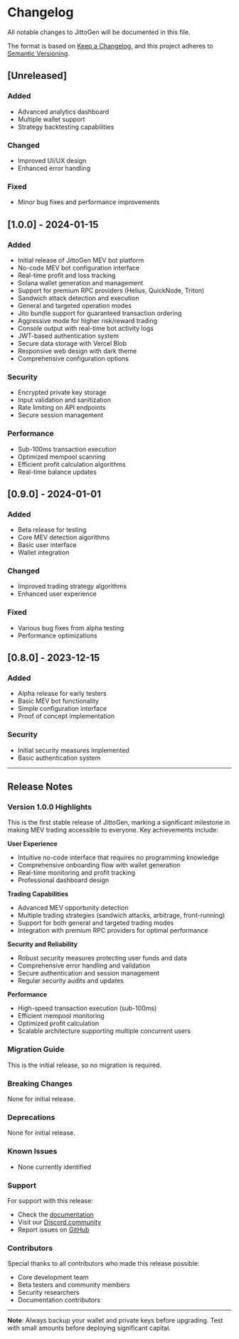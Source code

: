 # Changelog

All notable changes to JittoGen will be documented in this file.

The format is based on [Keep a Changelog](https://keepachangelog.com/en/1.0.0/),
and this project adheres to [Semantic Versioning](https://semver.org/spec/v2.0.0.html).

## [Unreleased]

### Added
- Advanced analytics dashboard
- Multiple wallet support
- Strategy backtesting capabilities

### Changed
- Improved UI/UX design
- Enhanced error handling

### Fixed
- Minor bug fixes and performance improvements

## [1.0.0] - 2024-01-15

### Added
- Initial release of JittoGen MEV bot platform
- No-code MEV bot configuration interface
- Real-time profit and loss tracking
- Solana wallet generation and management
- Support for premium RPC providers (Helius, QuickNode, Triton)
- Sandwich attack detection and execution
- General and targeted operation modes
- Jito bundle support for guaranteed transaction ordering
- Aggressive mode for higher risk/reward trading
- Console output with real-time bot activity logs
- JWT-based authentication system
- Secure data storage with Vercel Blob
- Responsive web design with dark theme
- Comprehensive configuration options

### Security
- Encrypted private key storage
- Input validation and sanitization
- Rate limiting on API endpoints
- Secure session management

### Performance
- Sub-100ms transaction execution
- Optimized mempool scanning
- Efficient profit calculation algorithms
- Real-time balance updates

## [0.9.0] - 2024-01-01

### Added
- Beta release for testing
- Core MEV detection algorithms
- Basic user interface
- Wallet integration

### Changed
- Improved trading strategy algorithms
- Enhanced user experience

### Fixed
- Various bug fixes from alpha testing
- Performance optimizations

## [0.8.0] - 2023-12-15

### Added
- Alpha release for early testers
- Basic MEV bot functionality
- Simple configuration interface
- Proof of concept implementation

### Security
- Initial security measures implemented
- Basic authentication system

---

## Release Notes

### Version 1.0.0 Highlights

This is the first stable release of JittoGen, marking a significant milestone in making MEV trading accessible to everyone. Key achievements include:

**User Experience**
- Intuitive no-code interface that requires no programming knowledge
- Comprehensive onboarding flow with wallet generation
- Real-time monitoring and profit tracking
- Professional dashboard design

**Trading Capabilities**
- Advanced MEV opportunity detection
- Multiple trading strategies (sandwich attacks, arbitrage, front-running)
- Support for both general and targeted trading modes
- Integration with premium RPC providers for optimal performance

**Security and Reliability**
- Robust security measures protecting user funds and data
- Comprehensive error handling and validation
- Secure authentication and session management
- Regular security audits and updates

**Performance**
- High-speed transaction execution (sub-100ms)
- Efficient mempool monitoring
- Optimized profit calculation
- Scalable architecture supporting multiple concurrent users

### Migration Guide

This is the initial release, so no migration is required.

### Breaking Changes

None for initial release.

### Deprecations

None for initial release.

### Known Issues

- None currently identified

### Support

For support with this release:
- Check the [documentation](docs/)
- Visit our [Discord community](https://discord.gg/jittogen)
- Report issues on [GitHub](https://github.com/your-username/jittogen/issues)

### Contributors

Special thanks to all contributors who made this release possible:
- Core development team
- Beta testers and community members
- Security researchers
- Documentation contributors

---

**Note**: Always backup your wallet and private keys before upgrading. Test with small amounts before deploying significant capital.
```

